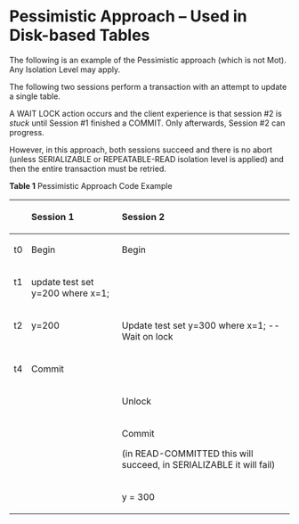 # Pessimistic Approach – Used in Disk-based Tables<a name="EN-US_TOPIC_0260488156"></a>

The following is an example of the Pessimistic approach \(which is not Mot\). Any Isolation Level may apply.

The following two sessions perform a transaction with an attempt to update a single table.

A WAIT LOCK action occurs and the client experience is that session \#2 is  _stuck_  until Session \#1 finished a COMMIT. Only afterwards, Session \#2 can progress.

However, in this approach, both sessions succeed and there is no abort \(unless SERIALIZABLE or REPEATABLE-READ isolation level is applied\) and then the entire transaction must be retried.

**Table  1**  Pessimistic Approach Code Example

<a name="table25392400"></a>
<table><thead align="left"><tr id="row65818149"><th class="cellrowborder" valign="top" width="5.1005100510051%" id="mcps1.2.4.1.1">&nbsp;&nbsp;</th>
<th class="cellrowborder" valign="top" width="32.653265326532654%" id="mcps1.2.4.1.2"><p id="p54447906"><a name="p54447906"></a><a name="p54447906"></a>Session 1</p>
</th>
<th class="cellrowborder" valign="top" width="62.24622462246224%" id="mcps1.2.4.1.3"><p id="p48204251"><a name="p48204251"></a><a name="p48204251"></a>Session 2</p>
</th>
</tr>
</thead>
<tbody><tr id="row12230257"><td class="cellrowborder" valign="top" width="5.1005100510051%" headers="mcps1.2.4.1.1 "><p id="p51126731"><a name="p51126731"></a><a name="p51126731"></a>t0</p>
</td>
<td class="cellrowborder" valign="top" width="32.653265326532654%" headers="mcps1.2.4.1.2 "><p id="p47624529"><a name="p47624529"></a><a name="p47624529"></a>Begin</p>
</td>
<td class="cellrowborder" valign="top" width="62.24622462246224%" headers="mcps1.2.4.1.3 "><p id="p32381677"><a name="p32381677"></a><a name="p32381677"></a>Begin</p>
</td>
</tr>
<tr id="row22999637"><td class="cellrowborder" valign="top" width="5.1005100510051%" headers="mcps1.2.4.1.1 "><p id="p51031338"><a name="p51031338"></a><a name="p51031338"></a>t1</p>
</td>
<td class="cellrowborder" valign="top" width="32.653265326532654%" headers="mcps1.2.4.1.2 "><p id="p39897736"><a name="p39897736"></a><a name="p39897736"></a>update test set y=200 where x=1;</p>
</td>
<td class="cellrowborder" valign="top" width="62.24622462246224%" headers="mcps1.2.4.1.3 ">&nbsp;&nbsp;</td>
</tr>
<tr id="row27311558"><td class="cellrowborder" valign="top" width="5.1005100510051%" headers="mcps1.2.4.1.1 "><p id="p64752608"><a name="p64752608"></a><a name="p64752608"></a>t2</p>
</td>
<td class="cellrowborder" valign="top" width="32.653265326532654%" headers="mcps1.2.4.1.2 "><p id="p10469886"><a name="p10469886"></a><a name="p10469886"></a>y=200</p>
</td>
<td class="cellrowborder" valign="top" width="62.24622462246224%" headers="mcps1.2.4.1.3 "><p id="p42754441"><a name="p42754441"></a><a name="p42754441"></a>Update test set y=300 where x=1; -- Wait on lock</p>
</td>
</tr>
<tr id="row49245650"><td class="cellrowborder" valign="top" width="5.1005100510051%" headers="mcps1.2.4.1.1 "><p id="p29474731"><a name="p29474731"></a><a name="p29474731"></a>t4</p>
</td>
<td class="cellrowborder" valign="top" width="32.653265326532654%" headers="mcps1.2.4.1.2 "><p id="p38642980"><a name="p38642980"></a><a name="p38642980"></a>Commit</p>
</td>
<td class="cellrowborder" valign="top" width="62.24622462246224%" headers="mcps1.2.4.1.3 ">&nbsp;&nbsp;</td>
</tr>
<tr id="row52118416"><td class="cellrowborder" valign="top" width="5.1005100510051%" headers="mcps1.2.4.1.1 ">&nbsp;&nbsp;</td>
<td class="cellrowborder" valign="top" width="32.653265326532654%" headers="mcps1.2.4.1.2 ">&nbsp;&nbsp;</td>
<td class="cellrowborder" valign="top" width="62.24622462246224%" headers="mcps1.2.4.1.3 "><p id="p22111569"><a name="p22111569"></a><a name="p22111569"></a>Unlock</p>
</td>
</tr>
<tr id="row64786400"><td class="cellrowborder" valign="top" width="5.1005100510051%" headers="mcps1.2.4.1.1 ">&nbsp;&nbsp;</td>
<td class="cellrowborder" valign="top" width="32.653265326532654%" headers="mcps1.2.4.1.2 ">&nbsp;&nbsp;</td>
<td class="cellrowborder" valign="top" width="62.24622462246224%" headers="mcps1.2.4.1.3 "><p id="p13662013"><a name="p13662013"></a><a name="p13662013"></a>Commit</p>
<p id="p55849255"><a name="p55849255"></a><a name="p55849255"></a>(in READ-COMMITTED this will succeed, in SERIALIZABLE it will fail)</p>
</td>
</tr>
<tr id="row32881250"><td class="cellrowborder" valign="top" width="5.1005100510051%" headers="mcps1.2.4.1.1 ">&nbsp;&nbsp;</td>
<td class="cellrowborder" valign="top" width="32.653265326532654%" headers="mcps1.2.4.1.2 ">&nbsp;&nbsp;</td>
<td class="cellrowborder" valign="top" width="62.24622462246224%" headers="mcps1.2.4.1.3 "><p id="p34751253"><a name="p34751253"></a><a name="p34751253"></a>y = 300</p>
</td>
</tr>
</tbody>
</table>

